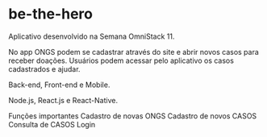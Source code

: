 # be-the-hero

Aplicativo desenvolvido na Semana OmniStack 11.

No app ONGS podem se cadastrar através do site e abrir novos casos para receber doações. Usuários podem acessar pelo aplicativo os casos cadastrados e ajudar.

Back-end, Front-end e Mobile.

Node.js, React.js e React-Native.

Funções importantes
Cadastro de novas ONGS
Cadastro de novos CASOS
Consulta de CASOS
Login

